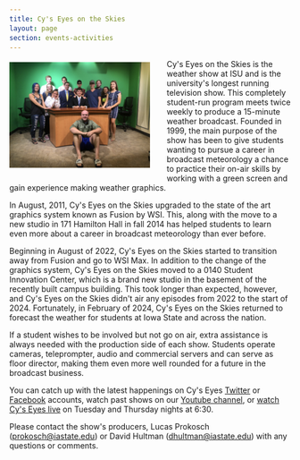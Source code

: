 ```yaml
---
title: Cy's Eyes on the Skies
layout: page
section: events-activities
---
```


<img src="https://github.com/isuams/isuams/blob/master/uploads/images/Copy of Copy of Matthew Gunn.jpg?raw=true" alt="Cy's Eyes cast and production group photo" class="rotateimg90" style="width:50%; padding-top: 5px; padding-right: 30px; padding-bottom: 20px; float:left;">

Cy's Eyes on the Skies is the weather show at ISU and is the university's longest running television show. This completely student-run program meets twice weekly to produce a 15-minute weather broadcast. Founded in 1999, the main purpose of the show has been to give students wanting to pursue a career in broadcast meteorology a chance to practice their on-air skills by working with a green screen and gain experience making weather graphics. 

In August, 2011, Cy's Eyes on the Skies upgraded to the state of the art graphics system known as Fusion by WSI. This, along with the move to a new studio in 171 Hamilton Hall in fall 2014 has helped students to learn even more about a career in broadcast meteorology than ever before. 

Beginning in August of 2022, Cy's Eyes on the Skies started to transition away from Fusion and go to WSI Max. In addition to the change of the graphics system, Cy's Eyes on the Skies moved to a 0140 Student Innovation Center, which is a brand new studio in the basement of the recently built campus building. This took longer than expected, however, and Cy's Eyes on the Skies didn't air any episodes from 2022 to the start of 2024. Fortunately, in February of 2024, Cy's Eyes on the Skies returned to forecast the weather for students at Iowa State and across the nation.

If a student wishes to be involved but not go on air, extra assistance is always needed with the production side of each show. Students operate cameras, teleprompter, audio and commercial servers and can serve as floor director, making them even more well rounded for a future in the broadcast business. 

You can catch up with the latest happenings on Cy's Eyes [Twitter](https://twitter.com/CysEyes) or [Facebook](http://www.facebook.com/pages/Cys-Eyes-on-the-Skies/457085540998278) accounts, watch past shows on our [Youtube channel](https://www.youtube.com/user/CysEyesISU), or [watch Cy's Eyes live](https://www.greenlee.iastate.edu/greenlee-tv) on Tuesday and Thursday nights at 6:30. 

Please contact the show's producers, Lucas Prokosch ([prokosch@iastate.edu](mailto:prokosch@iastate.edu)) or David Hultman ([dhultman@iastate.edu](mailto:dhultman@iastate.edu)) with any questions or comments. 
